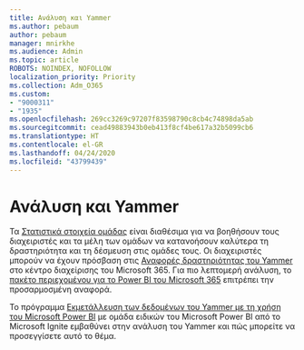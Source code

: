 ```yaml
---
title: Ανάλυση και Yammer
ms.author: pebaum
author: pebaum
manager: mnirkhe
ms.audience: Admin
ms.topic: article
ROBOTS: NOINDEX, NOFOLLOW
localization_priority: Priority
ms.collection: Adm_O365
ms.custom:
- "9000311"
- "1935"
ms.openlocfilehash: 269cc3269c97207f83598790c8cb4c74898da5ab
ms.sourcegitcommit: cead49883943b0eb413f8cf4be617a32b5099cb6
ms.translationtype: HT
ms.contentlocale: el-GR
ms.lasthandoff: 04/24/2020
ms.locfileid: "43799439"
---
```

# <a name="analytics-and-yammer"></a>Ανάλυση και Yammer

Τα [Στατιστικά στοιχεία ομάδας](https://support.office.com/article/view-group-insights-in-yammer-73f9fa6d-d442-4f25-9194-d5317c9328ab) είναι διαθέσιμα για να βοηθήσουν τους διαχειριστές και τα μέλη των ομάδων να κατανοήσουν καλύτερα τη δραστηριότητα και τη δέσμευση στις ομάδες τους. Οι διαχειριστές μπορούν να έχουν πρόσβαση στις [Αναφορές δραστηριότητας του Yammer](https://docs.microsoft.com/office365/admin/activity-reports/yammer-activity-report) στο κέντρο διαχείρισης του Microsoft 365. Για πιο λεπτομερή ανάλυση, το [πακέτο περιεχομένου για το Power BI του Microsoft 365](https://docs.microsoft.com/office365/admin/usage-analytics/enable-usage-analytics) επιτρέπει την προσαρμοσμένη αναφορά.

Το πρόγραμμα [Εκμετάλλευση των δεδομένων του Yammer με τη χρήση του Microsoft Power BI](https://aka.ms/MiningYammerDataIgnite2017) με ομάδα ειδικών του Microsoft Power BI από το Microsoft Ignite εμβαθύνει στην ανάλυση του Yammer και πώς μπορείτε να προσεγγίσετε αυτό το θέμα.
